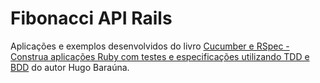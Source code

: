 # Fibonacci API Rails

Aplicações e exemplos desenvolvidos do livro [Cucumber e RSpec - Construa aplicações Ruby com testes e especificações utilizando TDD e BDD](https://www.casadocodigo.com.br/products/livro-cucumber-rspec-tdd-bdd) do autor Hugo Baraúna.
